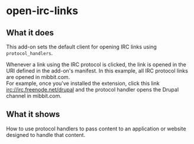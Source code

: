 # open-irc-links


## What it does

This add-on sets the default client for opening IRC links using `protocol_handlers`.

Whenever a link using the IRC protocol is clicked, the link is opened in the URI defined in the add-on's manifest.
In this example, all IRC protocol links are opened in mibbit.com.  
For example, once you've installed the extension, click this link [irc://irc.freenode.net/drupal](irc://irc.freenode.net/drupal) and the protocol handler opens the Drupal channel in mibbit.com.

## What it shows

How to use protocol handlers to pass content to an application or website designed to handle that content.
